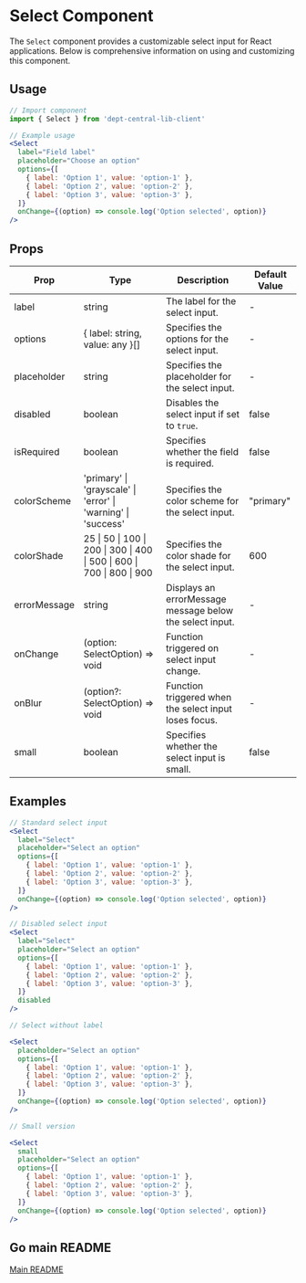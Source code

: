 # Select Component

The `Select` component provides a customizable select input for React applications. Below is comprehensive information on using and customizing this component.

## Usage

```jsx
// Import component
import { Select } from 'dept-central-lib-client'
```

```jsx
// Example usage
<Select
  label="Field label"
  placeholder="Choose an option"
  options={[
    { label: 'Option 1', value: 'option-1' },
    { label: 'Option 2', value: 'option-2' },
    { label: 'Option 3', value: 'option-3' },
  ]}
  onChange={(option) => console.log('Option selected', option)}
/>
```

## Props

| Prop         | Type                                                                    | Description                                              | Default Value |
| ------------ | ----------------------------------------------------------------------- | -------------------------------------------------------- | ------------- |
| label        | string                                                                  | The label for the select input.                          | -             |
| options      | { label: string, value: any }[]                                         | Specifies the options for the select input.              | -             |
| placeholder  | string                                                                  | Specifies the placeholder for the select input.          | -             |
| disabled     | boolean                                                                 | Disables the select input if set to `true`.              | false         |
| isRequired   | boolean                                                                 | Specifies whether the field is required.                 | false         |
| colorScheme  | 'primary' \| 'grayscale' \| 'error' \| 'warning' \| 'success'           | Specifies the color scheme for the select input.         | "primary"     |
| colorShade   | 25 \| 50 \| 100 \| 200 \| 300 \| 400 \| 500 \| 600 \| 700 \| 800 \| 900 | Specifies the color shade for the select input.          | 600           |
| errorMessage | string                                                                  | Displays an errorMessage message below the select input. | -             |
| onChange     | (option: SelectOption) => void                                          | Function triggered on select input change.               | -             |
| onBlur       | (option?: SelectOption) => void                                         | Function triggered when the select input loses focus.    | -             |
| small        | boolean                                                                 | Specifies whether the select input is small.             | false         |

## Examples

```jsx
// Standard select input
<Select
  label="Select"
  placeholder="Select an option"
  options={[
    { label: 'Option 1', value: 'option-1' },
    { label: 'Option 2', value: 'option-2' },
    { label: 'Option 3', value: 'option-3' },
  ]}
  onChange={(option) => console.log('Option selected', option)}
/>

// Disabled select input
<Select
  label="Select"
  placeholder="Select an option"
  options={[
    { label: 'Option 1', value: 'option-1' },
    { label: 'Option 2', value: 'option-2' },
    { label: 'Option 3', value: 'option-3' },
  ]}
  disabled
/>

// Select without label

<Select
  placeholder="Select an option"
  options={[
    { label: 'Option 1', value: 'option-1' },
    { label: 'Option 2', value: 'option-2' },
    { label: 'Option 3', value: 'option-3' },
  ]}
  onChange={(option) => console.log('Option selected', option)}
/>

// Small version

<Select
  small
  placeholder="Select an option"
  options={[
    { label: 'Option 1', value: 'option-1' },
    { label: 'Option 2', value: 'option-2' },
    { label: 'Option 3', value: 'option-3' },
  ]}
  onChange={(option) => console.log('Option selected', option)}
/>

```

## Go main README

[Main README](../../../README.md#components)
